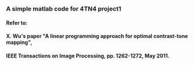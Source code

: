 ### A simple matlab code for 4TN4 project1

#### Refer to:
#### X. Wu's paper "A linear programming approach for optimal contrast-tone mapping",
#### IEEE Transactions on Image Processing, pp. 1262-1272, May 2011. 
